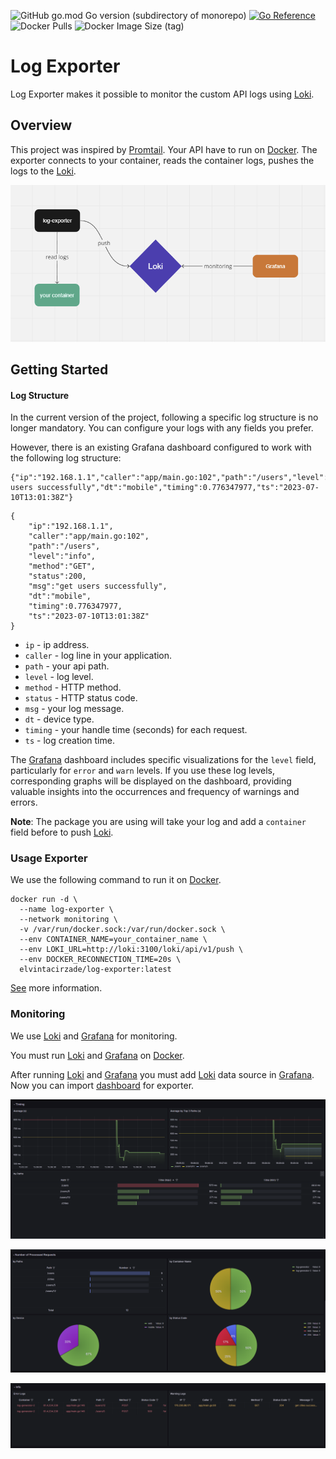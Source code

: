 ![GitHub go.mod Go version (subdirectory of monorepo)](https://img.shields.io/github/go-mod/go-version/elvin-tacirzade/log-exporter?logo=go)
[![Go Reference](https://pkg.go.dev/badge/github.com/elvin-tacirzade/log-exporter.svg)](https://pkg.go.dev/github.com/elvin-tacirzade/log-exporter)
![Docker Pulls](https://img.shields.io/docker/pulls/elvintacirzade/log-exporter?logo=docker&logoColor=white)
![Docker Image Size (tag)](https://img.shields.io/docker/image-size/elvintacirzade/log-exporter/latest?logo=docker&logoColor=white)

# Log Exporter

Log Exporter makes it possible to monitor the custom API logs using [Loki](https://grafana.com/oss/loki/).

## Overview

This project was inspired by [Promtail](https://grafana.com/docs/loki/latest/clients/promtail/). Your API have to run on [Docker](https://www.docker.com/). The exporter connects to your container, reads the container logs, pushes the logs to the [Loki](https://grafana.com/oss/loki/).

![Project schema](https://github.com/elvin-tacirzade/log-exporter/blob/main/assets/photos/schema.png?raw=true)

## Getting Started

#### Log Structure
In the current version of the project, following a specific log structure is no longer mandatory. You can configure your logs with any fields you prefer.

However, there is an existing Grafana dashboard configured to work with the following log structure:

```
{"ip":"192.168.1.1","caller":"app/main.go:102","path":"/users","level":"info","method":"GET","status":200,"msg":"get users successfully","dt":"mobile","timing":0.776347977,"ts":"2023-07-10T13:01:38Z"}
```

```
{
    "ip":"192.168.1.1",
    "caller":"app/main.go:102",
    "path":"/users",
    "level":"info",
    "method":"GET",
    "status":200,
    "msg":"get users successfully",
    "dt":"mobile",
    "timing":0.776347977,
    "ts":"2023-07-10T13:01:38Z"
}
```

* `ip` - ip address.
* `caller` - log line in your application.
* `path` - your api path.
* `level` - log level.
* `method` - HTTP method.
* `status` - HTTP status code.
* `msg` - your log message.
* `dt` - device type.
* `timing` - your handle time (seconds) for each request.
* `ts` - log creation time.

The [Grafana](https://grafana.com/) dashboard includes specific visualizations for the `level` field, particularly for `error` and `warn` levels. If you use these log levels, corresponding graphs will be displayed on the dashboard, providing valuable insights into the occurrences and frequency of warnings and errors.

**Note**: The package you are using will take your log and add a `container` field before to push [Loki](https://grafana.com/oss/loki/).

### Usage Exporter

We use the following command to run it on [Docker](https://www.docker.com/).

```
docker run -d \
  --name log-exporter \
  --network monitoring \
  -v /var/run/docker.sock:/var/run/docker.sock \
  --env CONTAINER_NAME=your_container_name \
  --env LOKI_URL=http://loki:3100/loki/api/v1/push \
  --env DOCKER_RECONNECTION_TIME=20s \
  elvintacirzade/log-exporter:latest
```

[See](https://hub.docker.com/r/elvintacirzade/log-exporter) more information.

### Monitoring

We use [Loki](https://grafana.com/oss/loki/) and [Grafana](https://grafana.com/) for monitoring.

You must run [Loki](https://grafana.com/oss/loki/) and [Grafana](https://grafana.com/) on [Docker](https://www.docker.com/).


After running [Loki](https://grafana.com/oss/loki/) and [Grafana](https://grafana.com/) you must add [Loki](https://grafana.com/oss/loki/) data source in [Grafana](https://grafana.com/). Now you can import [dashboard](https://grafana.com/grafana/dashboards/19745-custom-logs/) for exporter.

![Grafana Dashboard Timing](https://github.com/elvin-tacirzade/log-exporter/blob/main/assets/photos/dashboard-timing.png?raw=true)

![Grafana Dashboard Number of Processed Requests](https://github.com/elvin-tacirzade/log-exporter/blob/main/assets/photos/dashboard-number-of-processed-requests.png?raw=true)

![Grafana Dashboard Info](https://github.com/elvin-tacirzade/log-exporter/blob/main/assets/photos/dashboard-info.png?raw=true)
